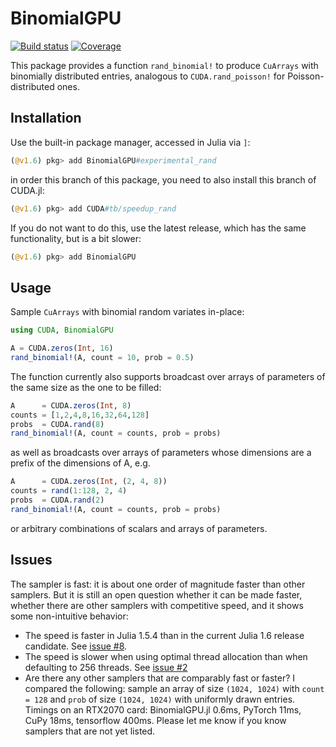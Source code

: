 # BinomialGPU

[![Build status](https://badge.buildkite.com/70a8c11259658ad6f836a4981791ed144bac80e65302291d0d.svg?branch=master)](https://buildkite.com/julialang/binomialgpu-dot-jl)
[![Coverage](https://codecov.io/gh/simsurace/BinomialGPU.jl/branch/master/graph/badge.svg)](https://codecov.io/gh/simsurace/BinomialGPU.jl)

This package provides a function `rand_binomial!` to produce `CuArrays` with binomially distributed entries, analogous to `CUDA.rand_poisson!` for Poisson-distributed ones.


## Installation

Use the built-in package manager, accessed in Julia via `]`:

```julia
(@v1.6) pkg> add BinomialGPU#experimental_rand
```

in order this branch of this package, you need to also install this branch of CUDA.jl:

```julia
(@v1.6) pkg> add CUDA#tb/speedup_rand
```

If you do not want to do this, use the latest release, which has the same functionality, but is a bit slower:

```julia
(@v1.6) pkg> add BinomialGPU
```

## Usage

Sample `CuArrays` with binomial random variates in-place:
```julia
using CUDA, BinomialGPU

A = CUDA.zeros(Int, 16)
rand_binomial!(A, count = 10, prob = 0.5)
```
The function currently also supports broadcast over arrays of parameters of the same size as the one to be filled:
```julia
A      = CUDA.zeros(Int, 8)
counts = [1,2,4,8,16,32,64,128]
probs  = CUDA.rand(8)
rand_binomial!(A, count = counts, prob = probs)
```
as well as broadcasts over arrays of parameters whose dimensions are a prefix of the dimensions of A, e.g.
```julia
A      = CUDA.zeros(Int, (2, 4, 8))
counts = rand(1:128, 2, 4)
probs  = CUDA.rand(2)
rand_binomial!(A, count = counts, prob = probs)
```
or arbitrary combinations of scalars and arrays of parameters.  


## Issues

The sampler is fast: it is about one order of magnitude faster than other samplers. But it is still an open question whether it can be made faster, whether there are other samplers with competitive speed, and it shows some non-intuitive behavior:
* The speed is faster in Julia 1.5.4 than in the current Julia 1.6 release candidate. See [issue #8](https://github.com/JuliaGPU/BinomialGPU.jl/issues/8).
* The speed is slower when using optimal thread allocation than when defaulting to 256 threads. See [issue #2](https://github.com/JuliaGPU/BinomialGPU.jl/issues/2)
* Are there any other samplers that are comparably fast or faster? I compared the following: sample an array of size `(1024, 1024)` with `count = 128` and `prob` of size `(1024, 1024)` with uniformly drawn entries. Timings on an RTX2070 card: BinomialGPU.jl 0.6ms, PyTorch 11ms, CuPy 18ms, tensorflow 400ms. Please let me know if you know samplers that are not yet listed.
